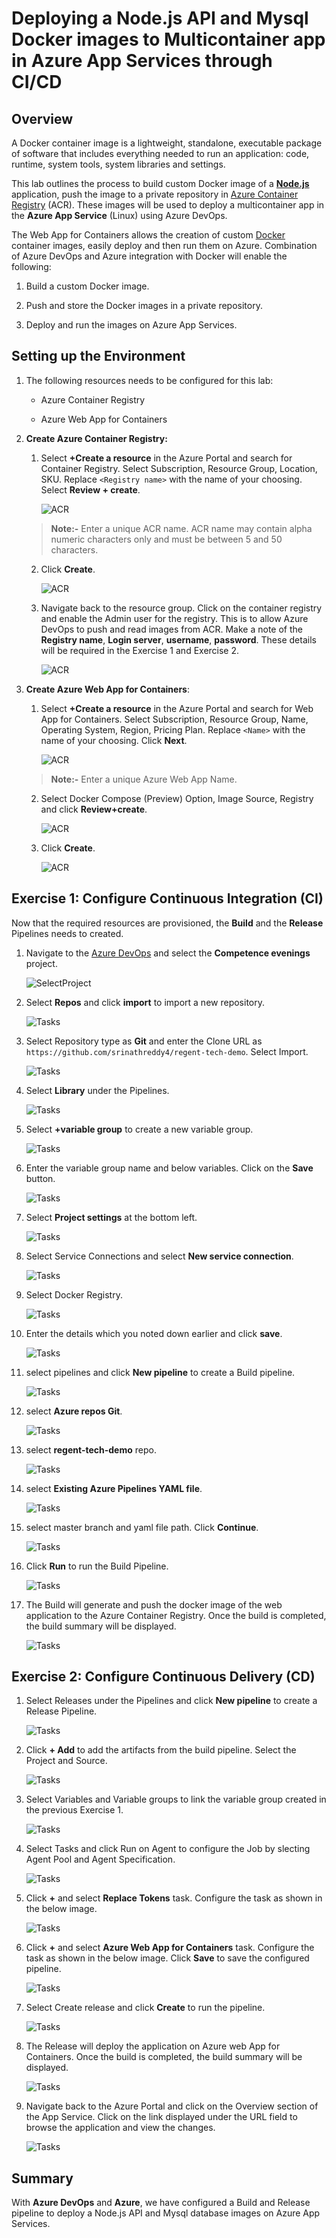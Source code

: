 # Deploying a Node.js API and Mysql Docker images to Multicontainer app in Azure App Services through CI/CD

## Overview

A Docker container image is a lightweight, standalone, executable package of software that includes everything needed to run an application: code, runtime, system tools, system libraries and settings.

This lab outlines the process to build custom Docker image of a [**Node.js**](https://docs.docker.com/language/nodejs/) application, push the image to a private repository in [Azure Container Registry](https://azure.microsoft.com/en-in/services/container-registry/) (ACR). These images will be used to deploy a multicontainer app in the **Azure App Service** (Linux) using Azure DevOps.

The Web App for Containers allows the creation of custom [Docker](https://www.docker.com/what-docker) container images, easily deploy and then run them on Azure. Combination of Azure DevOps and Azure integration with Docker will enable the following:

1. Build a custom Docker image.

1. Push and store the Docker images in a private repository.

1. Deploy and run the images on Azure App Services.


## Setting up the Environment

1. The following resources needs to be configured for this lab:

   * Azure Container Registry

   * Azure Web App for Containers

2. **Create Azure Container Registry:**
    
    1. Select **+Create a resource** in the Azure Portal and search for Container Registry. Select Subscription, Resource Group, Location, SKU. Replace `<Registry name>` with the name of your choosing. Select **Review + create**.
        
       ![ACR](Screenshots/017-CreateContainerRegistry.png)

   > **Note:-**
   > Enter a unique ACR name. ACR name may contain alpha numeric characters only and must be between 5 and 50 characters.
        
    2. Click **Create**.

       ![ACR](Screenshots/018-ClickCreate.png)

    3. Navigate back to the resource group. Click on the container registry and enable the Admin user for the registry. This is to allow Azure DevOps to push and read images from ACR. Make a note of the **Registry name**, **Login server**, **username**, **password**. These details will be required in the Exercise 1 and Exercise 2.

       ![ACR](Screenshots/019-EnableAdminUser.png)


3. **Create Azure Web App for Containers**:
   
   1. Select **+Create a resource** in the Azure Portal and search for Web App for Containers. Select Subscription, Resource Group, Name, Operating System, Region, Pricing Plan. Replace `<Name>` with the name of your choosing. Click **Next**.
      
      ![ACR](Screenshots/020-CreateAppServices..png)

   > **Note:-**
   > Enter a unique Azure Web App Name.

   2. Select Docker Compose (Preview) Option, Image Source, Registry and click **Review+create**.

      ![ACR](Screenshots/021-SelectDockerCompose.png)

   3. Click **Create**.

      ![ACR](Screenshots/022-ClickCreate.png)


## Exercise 1: Configure Continuous Integration (CI)

Now that the required resources are provisioned, the **Build** and the **Release** Pipelines needs to created.

1. Navigate to the [Azure DevOps](https://dev.azure.com/RegentQuality/) and select the **Competence evenings** project.

   ![SelectProject](Screenshots/001-SelectProject.png)
   
1. Select **Repos** and click **import** to import a new repository.

   ![Tasks](Screenshots/002-SelectRepos.png)

1. Select Repository type as **Git** and enter the Clone URL as `https://github.com/srinathreddy4/regent-tech-demo`. Select Import.

   ![Tasks](Screenshots/003-EnterCloneURL.png)

1. Select **Library** under the Pipelines.

   ![Tasks](Screenshots/004-SelectPipelinesLibrary.png)

1. Select **+variable group** to create a new variable group.

   ![Tasks](Screenshots/005-SelectVariableGroup.png)

1. Enter the variable group name and below variables. Click on the **Save** button.

   ![Tasks](Screenshots/006-EnterVariableGroupNames.png)

1. Select **Project settings** at the bottom left.

   ![Tasks](Screenshots/007-SelectProjectSettings.png)

1. Select Service Connections and select **New service connection**.

   ![Tasks](Screenshots/008-SelectServiceConnections.png)

1. Select Docker Registry.

   ![Tasks](Screenshots/009-SelectDockerRegistry.png)

1. Enter the details which you noted down earlier and click **save**.

   ![Tasks](Screenshots/010-EnterDetailsAndClickSave.png)

1. select pipelines and click **New pipeline** to create a Build pipeline.

   ![Tasks](Screenshots/011-SelectPipelineAndNewPipeline.png)

1. select **Azure repos Git**.

   ![Tasks](Screenshots/012-SelectAzureReposGit.png)

1. select **regent-tech-demo** repo.

   ![Tasks](Screenshots/013-SelectRegenttechdemoRepo.png)

1. select **Existing Azure Pipelines YAML file**.

   ![Tasks](Screenshots/014-SelectAzurePipelineYamlFile.png)

1. select master branch and yaml file path. Click **Continue**.

   ![Tasks](Screenshots/015-SelectBranchPathContinue.png)

1. Click **Run** to run the Build Pipeline.

   ![Tasks](Screenshots/016-ClickRun.png)

1. The Build will generate and push the docker image of the web application to the Azure Container Registry. Once the build is completed, the build summary will be displayed.

   ![Tasks](Screenshots/023-BuildPipelineSuccess.png)


## Exercise 2: Configure Continuous Delivery (CD)

1. Select Releases under the Pipelines and click **New pipeline** to create a Release Pipeline.

   ![Tasks](Screenshots/024-SelectReleasesNewPipeline.png)

1. Click **+ Add** to add the artifacts from the build pipeline. Select the Project and Source.

   ![Tasks](Screenshots/025-SelectArtificatFromBuild.png)

1. Select Variables and Variable groups to link the variable group created in the previous Exercise 1.

   ![Tasks](Screenshots/026-LinkVariableGroup.png)

1. Select Tasks and click Run on Agent to configure the Job by slecting Agent Pool and Agent Specification. 

   ![Tasks](Screenshots/027-SelectAgentPool.png)

1. Click **+** and select **Replace Tokens** task. Configure the task as shown in the below image.

   ![Tasks](Screenshots/028-AddReplaceTokens.png)

1. Click **+** and select  **Azure Web App for Containers** task. Configure the task as shown in the below image. Click **Save** to save the configured pipeline.

   ![Tasks](Screenshots/029-SelectSubscriptionSave.png)

1. Select Create release and click **Create** to run the pipeline.

   ![Tasks](Screenshots/030-CreateRelease.png)

1. The Release will deploy the application on Azure web App for Containers. Once the build is completed, the build summary will be displayed.

   ![Tasks](Screenshots/031-ReleaseSuccess.png)
   
1. Navigate back to the Azure Portal and click on the Overview section of the App Service. Click on the link displayed under the URL field to browse the application and view the changes.

   ![Tasks](Screenshots/032-AppWebsite.png)

## Summary

With **Azure DevOps** and **Azure**, we have configured a Build and Release pipeline to deploy a Node.js API and Mysql database images on Azure App Services.
